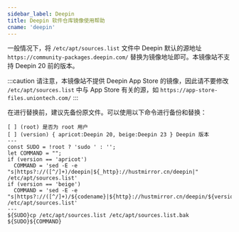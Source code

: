 ```yaml
---
sidebar_label: Deepin
title: Deepin 软件仓库镜像使用帮助
cname: 'deepin'
---
```


一般情况下，将 `/etc/apt/sources.list` 文件中 Deepin 默认的源地址 `https://community-packages.deepin.com/` 替换为镜像地址即可。本镜像站不支持 Deepin 20 前的版本。

:::caution
请注意，本镜像站不提供 Deepin App Store 的镜像，因此请不要修改 `/etc/apt/sources.list` 中与 App Store 有关的源，如 `https://app-store-files.uniontech.com/`
:::

在进行替换前，建议先备份原文件。可以使用以下命令进行备份和替换：

```shell varcode
[ ] (root) 是否为 root 用户
[ ] (version) { apricot:Deepin 20, beige:Deepin 23 } Deepin 版本
---
const SUDO = !root ? 'sudo ' : '';
let COMMAND = "";
if (version == 'apricot') 
  COMMAND = 'sed -E -e "s|https?://([^/]+)/deepin|${_http}://hustmirror.cn/deepin|" /etc/apt/sources.list'
if (version == 'beige') 
  COMMAND = 'sed -E -e "s|https?://([^/]+)/${codename}|${http}://hustmirror.cn/deepin/${version}|" /etc/apt/sources.list'
---
${SUDO}cp /etc/apt/sources.list /etc/apt/sources.list.bak
${SUDO}${COMMAND}
```
